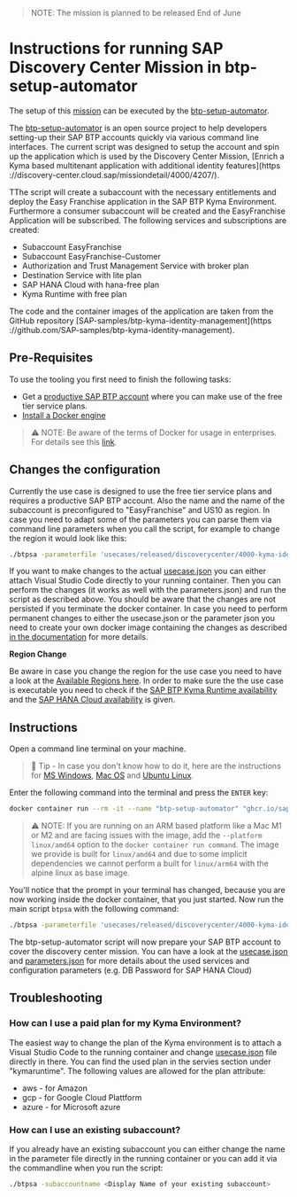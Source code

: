 > NOTE: The mission is planned to be released End of June

# Instructions for running SAP Discovery Center Mission in btp-setup-automator

The setup of this [mission](https://discovery-center.cloud.sap/protected/index.html#/missiondetail/4000/) can be executed by the [btp-setup-automator](https://github.com/SAP-samples/btp-setup-automator).

The [btp-setup-automator](https://github.com/SAP-samples/btp-setup-automator) is an open source project to help developers setting-up their SAP BTP accounts quickly via various command line interfaces.
The current script was designed to setup the account and spin up the application which is used by the Discovery Center Mission, [Enrich a Kyma based multitenant application with additional identity features](https ://discovery-center.cloud.sap/missiondetail/4000/4207/).

TThe script will create a subaccount with the necessary entitlements and deploy the Easy Franchise application in the SAP BTP Kyma Environment. Furthermore a consumer subaccount will be created and the EasyFranchise Application will be subscribed. The following services and subscriptions are created:

* Subaccount EasyFranchise
* Subaccount EasyFranchise-Customer
* Authorization and Trust Management Service with broker plan
* Destination Service with lite plan
* SAP HANA Cloud with hana-free plan
* Kyma Runtime with free plan

The code and the container images of the application are taken from the GitHub repository [SAP-samples/btp-kyma-identity-management](https ://github.com/SAP-samples/btp-kyma-identity-management).

## Pre-Requisites

To use the tooling you first need to finish the following tasks:

* Get a [productive SAP BTP account](https://account.hana.ondemand.com/#/home/welcome) where you can make use of the free tier service plans.
* [Install a Docker engine](https://docs.docker.com/desktop/)

> ⚠ NOTE: Be aware of the terms of Docker for usage in enterprises. For details see this [link](https://www.docker.com/blog/updating-product-subscriptions/).

## Changes the configuration

Currently the use case is designed to use the free tier service plans and requires a productive SAP BTP account. Also the name and the name of the subaccount is preconfigured to "EasyFranchise" and US10 as region. In case you need to adapt some of the parameters you can parse them via command line parameters when you call the script, for example to change the region it would look like this:

```bash
./btpsa -parameterfile 'usecases/released/discoverycenter/4000-kyma-identity-management/parameters.json' -globalaccount '<your global account subdomain as shown in the SAP BTP cockpit>' -myemail '<your email address>' -region 'region for your subaccount'
```

If you want to make changes to the actual [usecase.json](usecase.json) you can either attach Visual Studio Code directly to your running container. Then you can perform the changes (it works as well with the parameters.json) and run the script as described above. You should be aware that the changes are not persisted if you terminate the docker container. In case you need to perform permanent changes to either the usecase.json or the parameter json you need to create your own docker image containing the changes as described [in the documentation](../../../../README.md#option-2-start-docker-container-with-self-built-image) for more details.

**Region Change**

Be aware in case you change the region for the use case you need to have a look at the [Available Regions here](https://help.sap.com/products/BTP/65de2977205c403bbc107264b8eccf4b/557ec3adc3174ed4914ec9d6d13487cf.html?locale=en-US&version=Cloud). In order to make sure the the use case is executable you need to check if the [SAP BTP Kyma Runtime availability](https://discovery-center.cloud.sap/serviceCatalog/kyma-runtime?region=all&tab=service_plan) and the [SAP HANA Cloud availability](https://discovery-center.cloud.sap/serviceCatalog/sap-hana-cloud?region=all&tab=service_plan) is given.

## Instructions

Open a command line terminal on your machine.

> 📝 Tip - In case you don't know how to do it, here are the instructions for [MS Windows](https://www.wikihow.com/Open-Terminal-in-Windows), [Mac OS](https://www.wikihow.com/Open-a-Terminal-Window-in-Mac) and [Ubuntu Linux](https://www.wikihow.com/Open-a-Terminal-Window-in-Ubuntu).

Enter the following command into the terminal and press the `ENTER` key:

```bash
docker container run --rm -it --name "btp-setup-automator" "ghcr.io/sap-samples/btp-setup-automator:latest"
```

> ⚠ NOTE: If you are running on an ARM based platform like a Mac M1 or M2 and are facing issues with the image, add the `--platform linux/amd64` option to the `docker container run command`. The image we provide is built for `linux/amd64` and due to some implicit dependencies we cannot perform a built for `linux/arm64` with the alpine linux as base image.

You'll notice that the prompt in your terminal has changed, because you are now working inside the docker container, that you just started.
Now run the main script `btpsa` with the following command:

```bash
./btpsa -parameterfile 'usecases/released/discoverycenter/4000-kyma-identity-management/parameters.json' -globalaccount '<your global account subdomain as shown in the SAP BTP cockpit>' -myemail '<your email address>'
```

The btp-setup-automator script will now prepare your SAP BTP account to cover the discovery center mission. You can have a look at the [usecase.json](usecase.json) and [parameters.json](parameters.json) for more details about the used services and configuration parameters (e.g. DB Password for SAP HANA Cloud)

## Troubleshooting

### How can I use a paid plan for my Kyma Environment? 

The easiest way to change the plan of the Kyma environment is to attach a Visual Studio Code to the running container and change [usecase.json](usecase.json) file directly in there. You can find the used plan in the servies section under "kymaruntime". The following values are allowed for the plan attribute:

* aws - for Amazon
* gcp - for Google Cloud Plattform
* azure - for Microsoft azure

### How can I use an existing subaccount?

If you already have an existing subaccount you can either change the name in the parameter file directly in the running container or you can add it via the commandline when you run the script: 

```bash
./btpsa -subaccountname <Display Name of your existing subaccount>  
```
